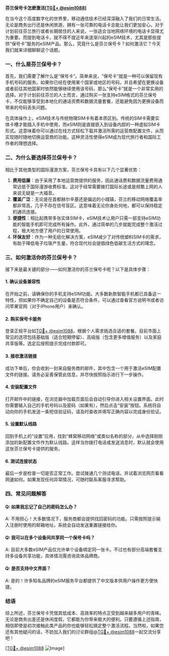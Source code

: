 **芬兰保号卡怎麽激活[[TG💪+ @esim1088](https://t.me/s/esim1088)]**

在当今这个高度数字化的世界里，移动通信技术已经深深融入了我们的日常生活。无论是商务出行还是休闲旅游，拥有一张可靠的电话卡总能让我们更加安心。对于计划前往芬兰旅行或者长期居住的人来说，一张适合当地网络环境的电话卡显得尤为重要。而提到电话卡，就不得不提近年来逐渐兴起的eSIM技术，尤其是那些提供“保号卡”服务的eSIM产品。那么，究竟什么是芬兰保号卡？如何激活它？今天我们就来详细聊聊这个话题。

### 一、什么是芬兰保号卡？

首先，我们需要了解什么是“保号卡”。简单来说，“保号卡”就是一种可以保留现有手机号码的服务。如果你已经在使用某个国家或地区的号码，并且希望在更换设备或者前往其他国家时依然能够继续使用该号码，那么“保号卡”就是一个非常实用的选择。对于计划前往芬兰的人士而言，通过购买一张支持eSIM格式的芬兰保号卡，不仅能够享受到本地化的通话资费和数据流量套餐，还能避免因为更换设备而带来的号码丢失问题。

在具体操作上，eSIM技术与传统物理SIM卡有着本质区别。传统的SIM卡需要实体卡槽才能插入手机中使用，而eSIM则是直接嵌入到设备内部的一种虚拟SIM卡形式。这意味着你可以通过在线方式轻松下载并激活所需的运营商配置文件，从而实现随时随地切换运营商的功能。这种灵活性使得eSIM成为现代旅行者和国际工作者的理想选择。

### 二、为什么要选择芬兰保号卡？

相比于其他类型的国际漫游方案，芬兰保号卡具有以下几个显著优势：

1. **费用低廉**：由于采用了本地运营商提供的服务，因此通话费和数据流量费用通常远低于国际漫游收费标准。这对于经常需要拨打国际长途或是频繁上网的人来说无疑是一大福音。
2. **覆盖广泛**：无论是在首都赫尔辛基还是偏远的小城镇，芬兰的移动网络覆盖率都非常高，几乎不存在信号盲区。这意味着无论你身处何地，都可以保持稳定的通讯连接。
3. **便捷性**：相比起携带多张实体SIM卡，eSIM技术让用户只需一部支持eSIM功能的智能手机即可完成所有操作。此外，通过简单的几步就能完成整个激活过程，极大地方便了用户的日常使用。
4. **环保友好**：作为一种无纸化解决方案，eSIM减少了对传统塑料SIM卡的需求，有助于降低电子垃圾产生量，符合现代社会提倡绿色低碳生活方式的理念。

### 三、如何激活你的芬兰保号卡？

接下来是最关键的部分——如何激活你的芬兰保号卡呢？以下是具体步骤：

#### 1. 确认设备兼容性
在开始之前，请确保你的手机支持eSIM功能。大多数新款智能手机都已具备这一特性，但如果你不确定自己的设备是否符合条件，可以通过查看官方说明书或者访问苹果官网（对于iPhone用户）来确认。

#### 2. 购买保号卡服务
登录正规平台如[TG💪+ @esim1088](https://t.me/s/esim1088)，根据个人需求挑选合适的套餐。目前市面上常见的选项包括基础版（适合短期停留）、高级版（包含更多增值服务）以及家庭共享版等。选定后按照提示完成付款即可。

#### 3. 接收激活链接
成功下单后，你会收到一封来自服务商的邮件，其中包含一个用于激活eSIM配置文件的链接。请务必妥善保管此信息，并尽快按照指示进行下一步操作。

#### 4. 安装配置文件
打开邮件中的链接，在浏览器中加载页面后会自动引导你进入相关设置界面。此时你需要输入自己的手机号码以及密码（如果有），然后点击“安装”按钮。系统将自动向你的手机发送一条短信验证码，请及时查收并填写正确内容以完成身份验证。

#### 5. 设置默认线路
回到手机上的“设置”应用，找到“蜂窝移动网络”或类似名称的部分，从中选择刚刚添加的新配置文件作为默认线路。这样当你拨打电话或发送消息时，默认就会使用这张芬兰保号卡提供的服务。

#### 6. 测试连接状态
最后一步是检查一切是否正常工作。尝试拨通几个测试电话，并试着浏览网页看看网速如何。如果发现任何异常情况，可随时联系客服寻求帮助。

### 四、常见问题解答

#### Q: 如果我忘记了自己的密码怎么办？
A: 不用担心！大多数情况下，服务商都会提供找回密码的功能。只需按照提示输入注册时使用的邮箱地址，系统会自动发送重置链接给你。

#### Q: 我可以在多个设备间共享同一个保号卡吗？
A: 目前大多数eSIM产品仅允许单个设备绑定同一张卡。不过也有部分高端套餐支持多设备共享功能，具体情况需咨询具体品牌商。

#### Q: 是否支持中文界面？
A: 是的！许多知名品牌的eSIM服务平台都提供了中文版本供用户操作更方便快捷。

### 结语

综上所述，芬兰保号卡凭借其低成本、高效率的特点正受到越来越多用户的青睐。无论是商务出差还是休闲度假，它都能为你带来极大的便利。只要遵循上述指南，相信即使是初次接触此类产品的你也能够轻松搞定整个激活流程。当然啦，如果您还有其他疑问的话，不妨加入我们的讨论群组@[TG💪+ @esim1088](https://t.me/s/esim1088)一起交流分享吧！

[[TG💪+ @esim1088](https://t.me/s/esim1088) ![Image](https://i.postimg.cc/4NQfJmqS/Snipaste-2025-05-13-00-14-12.png)]